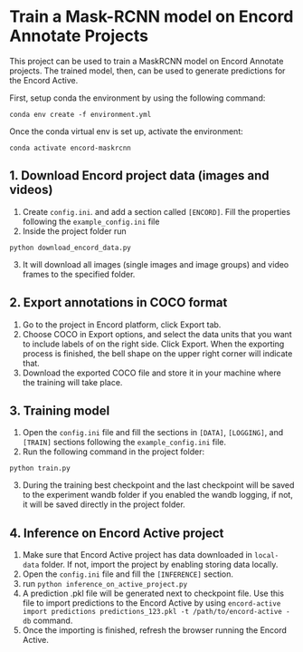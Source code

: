 # Train a Mask-RCNN model on Encord Annotate Projects

This project can be used to train a MaskRCNN model on Encord Annotate projects. 
The trained model, then, can be used to generate predictions for the Encord Active.

First, setup conda the environment by using the following command:

```shell
conda env create -f environment.yml 
```

Once the conda virtual env is set up, activate the environment:

```shell
conda activate encord-maskrcnn 
```

## 1. Download Encord project data (images and videos)
1. Create `config.ini`. and add a section called `[ENCORD]`. 
Fill the properties following the `example_config.ini` file
2. Inside the project folder run 
```shell
python download_encord_data.py
```
3. It will download all images (single images and image groups) and video frames
to the specified folder.



## 2. Export annotations in COCO format
1. Go to the project in Encord platform, click Export tab.
2. Choose COCO in Export options, and select the data units that you want
to include labels of on the right side. Click Export. When the exporting process
is finished, the bell shape on the upper right corner will indicate that.
3. Download the exported COCO file and store it in your machine where the 
training will take place.

## 3. Training model
1. Open the `config.ini` file and fill the sections in `[DATA]`, `[LOGGING]`, 
and `[TRAIN]` sections following the `example_config.ini` file.
2. Run the following command in the project folder:

```shell
python train.py
```
 3. During the training best checkpoint and the last checkpoint will be saved to the experiment wandb 
folder if you enabled the wandb logging, if not, it will be saved directly in the project folder.

## 4. Inference on Encord Active project
1. Make sure that Encord Active project has data downloaded in `local-data` folder. If not, import the 
project by enabling storing data locally.
2. Open the `config.ini` file and fill the `[INFERENCE]` section.
3. run `python inference_on_active_project.py`
4. A prediction .pkl file will be generated next to checkpoint file. Use this file to import predictions 
to the Encord Active by using `encord-active import predictions predictions_123.pkl -t /path/to/encord-active -db` 
command.
5. Once the importing is finished, refresh the browser running the Encord Active.